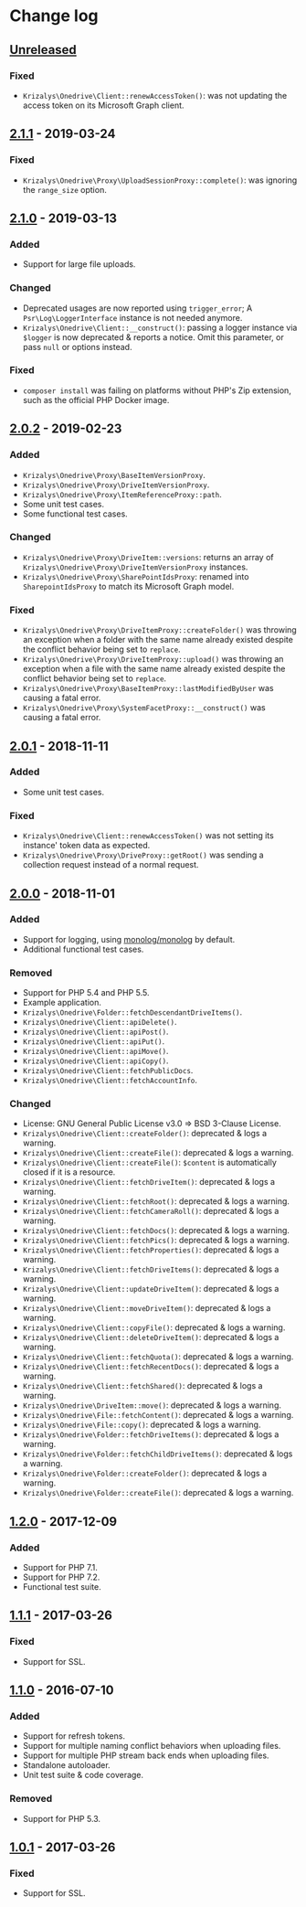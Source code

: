 Change log
==========

[Unreleased][unreleased]
------------------------

### Fixed

- `Krizalys\Onedrive\Client::renewAccessToken()`: was not updating the access
token on its Microsoft Graph client.

[2.1.1] - 2019-03-24
--------------------

### Fixed

- `Krizalys\Onedrive\Proxy\UploadSessionProxy::complete()`: was ignoring the
`range_size` option.

[2.1.0] - 2019-03-13
--------------------

### Added

- Support for large file uploads.

### Changed

- Deprecated usages are now reported using `trigger_error`; A
  `Psr\Log\LoggerInterface` instance is not needed anymore.
- `Krizalys\Onedrive\Client::__construct()`: passing a logger instance via
  `$logger` is now deprecated & reports a notice. Omit this parameter, or pass
  `null` or options instead.

### Fixed

- `composer install` was failing on platforms without PHP's Zip extension, such
as the official PHP Docker image.

[2.0.2] - 2019-02-23
--------------------

### Added

- `Krizalys\Onedrive\Proxy\BaseItemVersionProxy`.
- `Krizalys\Onedrive\Proxy\DriveItemVersionProxy`.
- `Krizalys\Onedrive\Proxy\ItemReferenceProxy::path`.
- Some unit test cases.
- Some functional test cases.

### Changed

- `Krizalys\Onedrive\Proxy\DriveItem::versions`: returns an array of
`Krizalys\Onedrive\Proxy\DriveItemVersionProxy` instances.
- `Krizalys\Onedrive\Proxy\SharePointIdsProxy`: renamed into
`SharepointIdsProxy` to match its Microsoft Graph model.

### Fixed

- `Krizalys\Onedrive\Proxy\DriveItemProxy::createFolder()` was throwing an
exception when a folder with the same name already existed despite the conflict
behavior being set to `replace`.
- `Krizalys\Onedrive\Proxy\DriveItemProxy::upload()` was throwing an exception
when a file with the same name already existed despite the conflict behavior
being set to `replace`.
- `Krizalys\Onedrive\Proxy\BaseItemProxy::lastModifiedByUser` was causing a
fatal error.
- `Krizalys\Onedrive\Proxy\SystemFacetProxy::__construct()` was causing a fatal
error.

[2.0.1] - 2018-11-11
--------------------

### Added

- Some unit test cases.

### Fixed

- `Krizalys\Onedrive\Client::renewAccessToken()` was not setting its instance'
  token data as expected.
- `Krizalys\Onedrive\Proxy\DriveProxy::getRoot()` was sending a collection
  request instead of a normal request.

[2.0.0] - 2018-11-01
--------------------

### Added

- Support for logging, using [monolog/monolog][monolog] by default.
- Additional functional test cases.

### Removed

- Support for PHP 5.4 and PHP 5.5.
- Example application.
- `Krizalys\Onedrive\Folder::fetchDescendantDriveItems()`.
- `Krizalys\Onedrive\Client::apiDelete()`.
- `Krizalys\Onedrive\Client::apiPost()`.
- `Krizalys\Onedrive\Client::apiPut()`.
- `Krizalys\Onedrive\Client::apiMove()`.
- `Krizalys\Onedrive\Client::apiCopy()`.
- `Krizalys\Onedrive\Client::fetchPublicDocs`.
- `Krizalys\Onedrive\Client::fetchAccountInfo`.

### Changed

- License: GNU General Public License v3.0 => BSD 3-Clause License.
- `Krizalys\Onedrive\Client::createFolder()`: deprecated & logs a warning.
- `Krizalys\Onedrive\Client::createFile()`: deprecated & logs a warning.
- `Krizalys\Onedrive\Client::createFile()`: `$content` is automatically closed
  if it is a resource.
- `Krizalys\Onedrive\Client::fetchDriveItem()`: deprecated & logs a warning.
- `Krizalys\Onedrive\Client::fetchRoot()`: deprecated & logs a warning.
- `Krizalys\Onedrive\Client::fetchCameraRoll()`: deprecated & logs a warning.
- `Krizalys\Onedrive\Client::fetchDocs()`: deprecated & logs a warning.
- `Krizalys\Onedrive\Client::fetchPics()`: deprecated & logs a warning.
- `Krizalys\Onedrive\Client::fetchProperties()`: deprecated & logs a warning.
- `Krizalys\Onedrive\Client::fetchDriveItems()`: deprecated & logs a warning.
- `Krizalys\Onedrive\Client::updateDriveItem()`: deprecated & logs a warning.
- `Krizalys\Onedrive\Client::moveDriveItem()`: deprecated & logs a warning.
- `Krizalys\Onedrive\Client::copyFile()`: deprecated & logs a warning.
- `Krizalys\Onedrive\Client::deleteDriveItem()`: deprecated & logs a warning.
- `Krizalys\Onedrive\Client::fetchQuota()`: deprecated & logs a warning.
- `Krizalys\Onedrive\Client::fetchRecentDocs()`: deprecated & logs a warning.
- `Krizalys\Onedrive\Client::fetchShared()`: deprecated & logs a warning.
- `Krizalys\Onedrive\DriveItem::move()`: deprecated & logs a warning.
- `Krizalys\Onedrive\File::fetchContent()`: deprecated & logs a warning.
- `Krizalys\Onedrive\File::copy()`: deprecated & logs a warning.
- `Krizalys\Onedrive\Folder::fetchDriveItems()`: deprecated & logs a warning.
- `Krizalys\Onedrive\Folder::fetchChildDriveItems()`: deprecated & logs a
  warning.
- `Krizalys\Onedrive\Folder::createFolder()`: deprecated & logs a warning.
- `Krizalys\Onedrive\Folder::createFile()`: deprecated & logs a warning.

[1.2.0] - 2017-12-09
--------------------

### Added

- Support for PHP 7.1.
- Support for PHP 7.2.
- Functional test suite.

[1.1.1] - 2017-03-26
--------------------

### Fixed

- Support for SSL.

[1.1.0] - 2016-07-10
--------------------

### Added

- Support for refresh tokens.
- Support for multiple naming conflict behaviors when uploading files.
- Support for multiple PHP stream back ends when uploading files.
- Standalone autoloader.
- Unit test suite & code coverage.

### Removed

- Support for PHP 5.3.

[1.0.1] - 2017-03-26
--------------------

### Fixed

- Support for SSL.

[unreleased]: https://github.com/krizalys/onedrive-php-sdk/compare/2.1.1...HEAD
[2.1.1]:      https://github.com/krizalys/onedrive-php-sdk/compare/2.1.0...2.1.1
[2.1.0]:      https://github.com/krizalys/onedrive-php-sdk/compare/2.0.2...2.1.0
[2.0.2]:      https://github.com/krizalys/onedrive-php-sdk/compare/2.0.1...2.0.2
[2.0.1]:      https://github.com/krizalys/onedrive-php-sdk/compare/2.0.0...2.0.1
[2.0.0]:      https://github.com/krizalys/onedrive-php-sdk/compare/1.2.0...2.0.0
[1.2.0]:      https://github.com/krizalys/onedrive-php-sdk/compare/1.1.1...1.2.0
[1.1.1]:      https://github.com/krizalys/onedrive-php-sdk/compare/1.1.0...1.1.1
[1.1.0]:      https://github.com/krizalys/onedrive-php-sdk/compare/1.0.0...1.1.0
[1.0.1]:      https://github.com/krizalys/onedrive-php-sdk/compare/1.0.0...1.0.1
[monolog]:    https://github.com/seldaek/monolog
